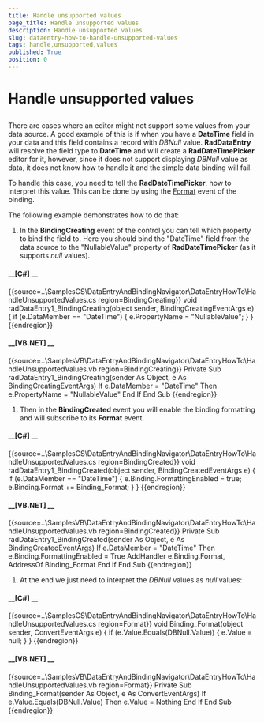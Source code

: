 ```yaml
---
title: Handle unsupported values
page_title: Handle unsupported values
description: Handle unsupported values
slug: dataentry-how-to-handle-unsupported-values
tags: handle,unsupported,values
published: True
position: 0
---
```


# Handle unsupported values



## 

There are cases where an editor might not support some values from your data source. 
        A good example of this is if when you have a __DateTime__ field in your data and this field contains a record with *DBNull* value. 
        __RadDataEntry__  will resolve the field type to __DateTime__ and will create a __RadDateTimePicker__ editor for it,
        however, since it does not support displaying *DBNull* value as data, it does not know how to handle it and the simple data binding will fail.
      

To handle this case, you need to tell the __RadDateTimePicker__, how to interpret this value. This can be done by using the
        [Format](http://msdn.microsoft.com/en-us/library/system.windows.forms.binding.format(v=vs.110).aspx)
     event of the binding. 
      

The following example demonstrates how to do that:

1. In the __BindingCreating__ event of the control you can tell which property to bind the field to. 
            Here you should bind the "DateTime" field from the data source to the "NullableValue" property of __RadDateTimePicker__ (as it supports *null* values).
          

#### __[C#] __

{{source=..\SamplesCS\DataEntryAndBindingNavigator\DataEntryHowTo\HandleUnsupportedValues.cs region=BindingCreating}}
	        void radDataEntry1_BindingCreating(object sender, BindingCreatingEventArgs e)
	        {
	            if (e.DataMember == "DateTime")
	            {
	                e.PropertyName = "NullableValue";
	            }
	        }
	{{endregion}}



#### __[VB.NET] __

{{source=..\SamplesVB\DataEntryAndBindingNavigator\DataEntryHowTo\HandleUnsupportedValues.vb region=BindingCreating}}
	    Private Sub radDataEntry1_BindingCreating(sender As Object, e As BindingCreatingEventArgs)
	        If e.DataMember = "DateTime" Then
	            e.PropertyName = "NullableValue"
	        End If
	    End Sub
	{{endregion}}



1. Then in the __BindingCreated__ event you will enable the binding formatting and will subscribe to its __Format__ event. 
        

#### __[C#] __

{{source=..\SamplesCS\DataEntryAndBindingNavigator\DataEntryHowTo\HandleUnsupportedValues.cs region=BindingCreated}}
	        void radDataEntry1_BindingCreated(object sender, BindingCreatedEventArgs e)
	        {
	            if (e.DataMember == "DateTime")
	            {
	                e.Binding.FormattingEnabled = true;
	                e.Binding.Format += Binding_Format;
	            }
	        }
	{{endregion}}



#### __[VB.NET] __

{{source=..\SamplesVB\DataEntryAndBindingNavigator\DataEntryHowTo\HandleUnsupportedValues.vb region=BindingCreated}}
	    Private Sub radDataEntry1_BindingCreated(sender As Object, e As BindingCreatedEventArgs)
	        If e.DataMember = "DateTime" Then
	            e.Binding.FormattingEnabled = True
	            AddHandler e.Binding.Format, AddressOf Binding_Format
	        End If
	    End Sub
	{{endregion}}



1. At the end we just need to interpret the *DBNull*  values as *null* values:
      

#### __[C#] __

{{source=..\SamplesCS\DataEntryAndBindingNavigator\DataEntryHowTo\HandleUnsupportedValues.cs region=Format}}
	        void Binding_Format(object sender, ConvertEventArgs e)
	        {
	            if (e.Value.Equals(DBNull.Value))
	            {
	                e.Value = null;
	            }
	        }
	{{endregion}}



#### __[VB.NET] __

{{source=..\SamplesVB\DataEntryAndBindingNavigator\DataEntryHowTo\HandleUnsupportedValues.vb region=Format}}
	    Private Sub Binding_Format(sender As Object, e As ConvertEventArgs)
	        If e.Value.Equals(DBNull.Value) Then
	            e.Value = Nothing
	        End If
	    End Sub
	{{endregion}}


